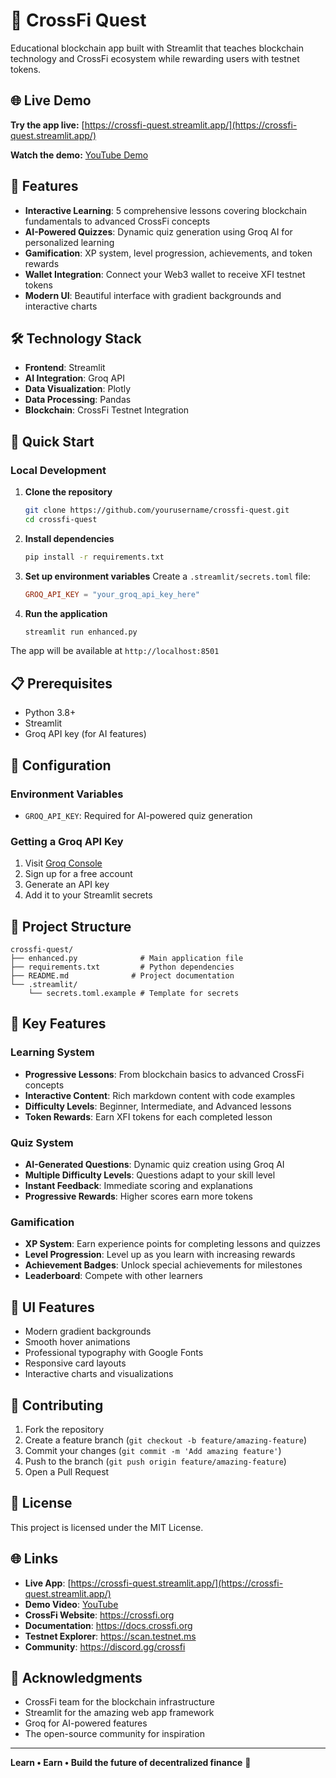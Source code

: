 # 🚀 CrossFi Quest

Educational blockchain app built with Streamlit that teaches blockchain technology and CrossFi ecosystem while rewarding users with testnet tokens.

## 🌐 Live Demo

**Try the app live:** [https://crossfi-quest.streamlit.app/](https://crossfi-quest.streamlit.app/)

**Watch the demo:** [YouTube Demo](https://www.youtube.com/watch?v=LKXdnzJoDwg)

## 🎯 Features

- **Interactive Learning**: 5 comprehensive lessons covering blockchain fundamentals to advanced CrossFi concepts
- **AI-Powered Quizzes**: Dynamic quiz generation using Groq AI for personalized learning
- **Gamification**: XP system, level progression, achievements, and token rewards
- **Wallet Integration**: Connect your Web3 wallet to receive XFI testnet tokens
- **Modern UI**: Beautiful interface with gradient backgrounds and interactive charts

## 🛠️ Technology Stack

- **Frontend**: Streamlit
- **AI Integration**: Groq API
- **Data Visualization**: Plotly
- **Data Processing**: Pandas
- **Blockchain**: CrossFi Testnet Integration

## 🚀 Quick Start

### Local Development

1. **Clone the repository**
   ```bash
   git clone https://github.com/yourusername/crossfi-quest.git
   cd crossfi-quest
   ```

2. **Install dependencies**
   ```bash
   pip install -r requirements.txt
   ```

3. **Set up environment variables**
   Create a `.streamlit/secrets.toml` file:
   ```toml
   GROQ_API_KEY = "your_groq_api_key_here"
   ```

4. **Run the application**
   ```bash
   streamlit run enhanced.py
   ```

The app will be available at `http://localhost:8501`

## 📋 Prerequisites

- Python 3.8+
- Streamlit
- Groq API key (for AI features)

## 🔧 Configuration

### Environment Variables
- `GROQ_API_KEY`: Required for AI-powered quiz generation

### Getting a Groq API Key
1. Visit [Groq Console](https://console.groq.com/)
2. Sign up for a free account
3. Generate an API key
4. Add it to your Streamlit secrets

## 📁 Project Structure

```
crossfi-quest/
├── enhanced.py              # Main application file
├── requirements.txt         # Python dependencies
├── README.md              # Project documentation
└── .streamlit/
    └── secrets.toml.example # Template for secrets
```

## 🌟 Key Features

### Learning System
- **Progressive Lessons**: From blockchain basics to advanced CrossFi concepts
- **Interactive Content**: Rich markdown content with code examples
- **Difficulty Levels**: Beginner, Intermediate, and Advanced lessons
- **Token Rewards**: Earn XFI tokens for each completed lesson

### Quiz System
- **AI-Generated Questions**: Dynamic quiz creation using Groq AI
- **Multiple Difficulty Levels**: Questions adapt to your skill level
- **Instant Feedback**: Immediate scoring and explanations
- **Progressive Rewards**: Higher scores earn more tokens

### Gamification
- **XP System**: Earn experience points for completing lessons and quizzes
- **Level Progression**: Level up as you learn with increasing rewards
- **Achievement Badges**: Unlock special achievements for milestones
- **Leaderboard**: Compete with other learners

## 🎨 UI Features

- Modern gradient backgrounds
- Smooth hover animations
- Professional typography with Google Fonts
- Responsive card layouts
- Interactive charts and visualizations

## 🤝 Contributing

1. Fork the repository
2. Create a feature branch (`git checkout -b feature/amazing-feature`)
3. Commit your changes (`git commit -m 'Add amazing feature'`)
4. Push to the branch (`git push origin feature/amazing-feature`)
5. Open a Pull Request

## 📄 License

This project is licensed under the MIT License.

## 🌐 Links

- **Live App**: [https://crossfi-quest.streamlit.app/](https://crossfi-quest.streamlit.app/)
- **Demo Video**: [YouTube](https://www.youtube.com/watch?v=LKXdnzJoDwg)
- **CrossFi Website**: https://crossfi.org
- **Documentation**: https://docs.crossfi.org
- **Testnet Explorer**: https://scan.testnet.ms
- **Community**: https://discord.gg/crossfi

## 🙏 Acknowledgments

- CrossFi team for the blockchain infrastructure
- Streamlit for the amazing web app framework
- Groq for AI-powered features
- The open-source community for inspiration

---

**Learn • Earn • Build the future of decentralized finance** 🚀 